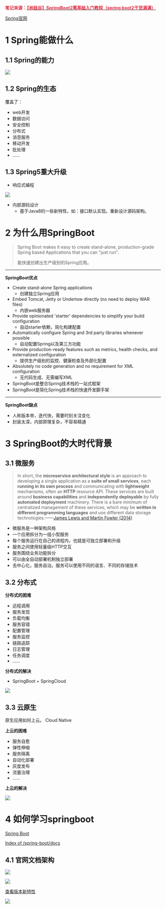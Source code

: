 **<font style="color:#DF2A3F;">笔记来源：</font>**[**<font style="color:#DF2A3F;">【尚硅谷】SpringBoot2零基础入门教程（spring boot2干货满满）</font>**](https://www.bilibili.com/video/BV19K4y1L7MT/?spm_id_from=333.337.search-card.all.click&vd_source=e8046ccbdc793e09a75eb61fe8e84a30)



[Spring官网](https://spring.io/)

# 1 Spring能做什么


## 1.1 Spring的能力
![](images/1.png)

## 1.2 Spring的生态
覆盖了：

+ web开发
+ 数据访问
+ 安全控制
+ 分布式
+ 消息服务
+ 移动开发
+ 批处理
+ ......



## 1.3 Spring5重大升级


+ 响应式编程

![](images/2.png)

+ 内部源码设计
    - 基于Java8的一些新特性，如：接口默认实现。重新设计源码架构。



# 2 为什么用SpringBoot
> Spring Boot makes it easy to create stand-alone, production-grade Spring based Applications that you can "just run".
>
> 能快速创建出生产级别的Spring应用。
>

****

**SpringBoot优点**

+  Create stand-alone Spring applications 
    - 创建独立Spring应用
+  Embed Tomcat, Jetty or Undertow directly (no need to deploy WAR files) 
    - 内嵌web服务器
+  Provide opinionated 'starter' dependencies to simplify your build configuration 
    - 自动starter依赖，简化构建配置
+  Automatically configure Spring and 3rd party libraries whenever possible 
    - 自动配置Spring以及第三方功能
+  Provide production-ready features such as metrics, health checks, and externalized configuration 
    - 提供生产级别的监控、健康检查及外部化配置
+  Absolutely no code generation and no requirement for XML configuration 
    - 无代码生成、无需编写XML
+  SpringBoot是整合Spring技术栈的一站式框架 
+  SpringBoot是简化Spring技术栈的快速开发脚手架 

****

**SpringBoot缺点**

+ 人称版本帝，迭代快，需要时刻关注变化
+ 封装太深，内部原理复杂，不容易精通



# 3 SpringBoot的大时代背景
## 3.1 微服务
> In short, the **microservice architectural style** is an approach to developing a single application as a **suite of small services**, each **running in its own process** and communicating with **lightweight** mechanisms, often an **HTTP** resource API. These services are built around **business capabilities** and **independently deployable** by fully **automated deployment** machinery. There is a bare minimum of centralized management of these services, which may be **written in different programming languages** and use different data storage technologies.——[James Lewis and Martin Fowler (2014)](https://martinfowler.com/articles/microservices.html)
>



+ 微服务是一种架构风格
+ 一个应用拆分为一组小型服务
+ 每个服务运行在自己的进程内，也就是可独立部署和升级
+ 服务之间使用轻量级HTTP交互
+ 服务围绕业务功能拆分
+ 可以由全自动部署机制独立部署
+ 去中心化，服务自治。服务可以使用不同的语言、不同的存储技术



## 3.2 分布式
**分布式的困难**

+ 远程调用
+ 服务发现
+ 负载均衡
+ 服务容错
+ 配置管理
+ 服务监控
+ 链路追踪
+ 日志管理
+ 任务调度
+ ......



**分布式的解决**

+ SpringBoot + SpringCloud

![](images/3.png)



## 3.3 云原生
原生应用如何上云。 Cloud Native



**上云的困难**

+ 服务自愈
+ 弹性伸缩
+ 服务隔离
+ 自动化部署
+ 灰度发布
+ 流量治理
+ ......



**上云的解决**

![](images/4.png)



# 4 如何学习springboot


[Spring Boot](https://spring.io/projects/spring-boot)

[Index of /spring-boot/docs](https://docs.spring.io/spring-boot/docs/)

## 4.1 官网文档架构
![](images/5.png)

![](images/6.png)  


[查看版本新特性](https://github.com/spring-projects/spring-boot/wiki#release-notes)

![](images/7.png)

